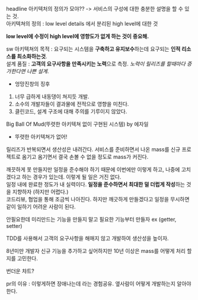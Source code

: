 headline 아키텍처의 정의가 모야?? -> 서비스의 구성에 대한 충분한 설명을 할 수 있는 것.  
아키텍쳐의 정의 : low level details 에서 분리된 high level에 대한 것

**low level에 수정이 high level에 영향도가 없게 하는 것이 중요해.**  

sw 아키텍쳐의 목적 : 요구되는 시스템을 **구축하고 유지보수**하는데 요구되는 **인적 리소스를 최소화하는것**.  
설계 품질 : **고객의 요구사항을 만족시키는 노력**으로 측정. _노력이 릴리즈를 할때마다 증가한다면 나쁜 설계_. 

* 엉망진창의 징후
1. 너무 급하게 내동댕이 쳐지듯 개발.
2. 소수의 개발자들이 결과물에 전적으로 영향을 미친다.
3. 클린코드, 설계 구조에 대해 주의를 기루이지 않았다.

Big Ball Of Mud(뚜렷한 아키텍쳐 없이 구현된 시스템) by 에자일
* 뚜렷한 아키텍쳐가 없어!

릴리즈가 반복되면서 생산성은 내려간다. 서비스를 준비하면서 나온 mass를 신규 프로젝트로 옴기고 옴기면서 결국 손볼 수 없을 정도로 mass가 커진다.  

깨끗하게 못 만들지만 일정을 준수해야 하기 때문에 이번에만 이렇게 하고, 나중에 고치겠다고 하는 경우가 있는데. 이렇게 될 일은 거진 없다.  
일정 내에 완료한 정도가 내 실력이다. **일정을 준수하면서 최대한 덜 더럽게 작성**하는 것을 지향하자 (하지만 어렵다.)  
코드리뷰, 협업을 통해 조금씩 나아진다. 하지만 깨긋하게 만들겠다고 일정을 무시하면 같이 일하기 어려운 사람이 된다.  

안필요한데 미리만드는 기능을 만들지 말고 필요한 기능부터 만들자 ex (getter, setter)

TDD를 사용해서 고객의 요구사항을 해매지 않고 개발하여 생산성을 높이자.

8년미만 개발자  신규 기능을 추가하고 싶어하지만 10년 이상은 mass를 어떻게 처리 할 지를 고민한다.

번더운 챠트?

pr의 이유 : 이렇게하면 장애나는데 라는 경험공유. 옆사람이 어떻게 개발하는지 알아야한다.

